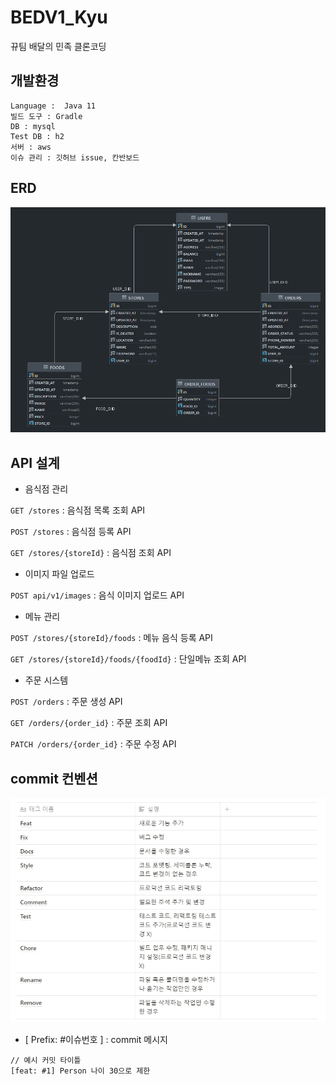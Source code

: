 # BEDV1_Kyu
뀨팀 배달의 민족 클론코딩

## 개발환경
```
Language :  Java 11
빌드 도구 : Gradle
DB : mysql
Test DB : h2
서버 : aws
이슈 관리 : 깃허브 issue, 칸반보드
```

## ERD
![img.png](img.png)

## API 설계

- 음식점 관리

`GET /stores` : 음식점 목록 조회 API

`POST /stores` : 음식점 등록 API

`GET /stores/{storeId}` : 음식점 조회 API

- 이미지 파일 업로드

`POST api/v1/images` : 음식 이미지 업로드 API

- 메뉴 관리

`POST /stores/{storeId}/foods` : 메뉴 음식 등록 API

`GET /stores/{storeId}/foods/{foodId}` : 단일메뉴 조회 API

- 주문 시스템

`POST /orders` : 주문 생성 API

`GET /orders/{order_id}` : 주문 조회 API

`PATCH /orders/{order_id}` : 주문 수정 API

## commit 컨벤션
![img_1.png](img_1.png)

- [ Prefix: #이슈번호 ] : commit 메시지
```
// 예시 커밋 타이틀 
[feat: #1] Person 나이 30으로 제한
```

